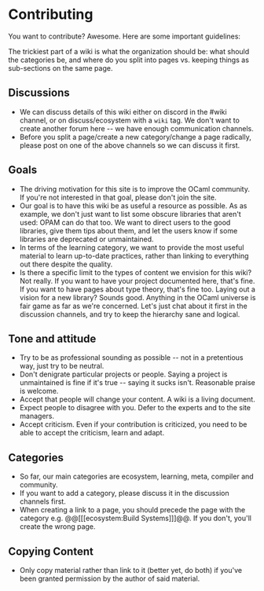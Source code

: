 # Contributing

You want to contribute? Awesome. Here are some important guidelines:

The trickiest part of a wiki is what the organization should be: what should the categories be, and where do you split into pages vs. keeping things as sub-sections on the same page.

## Discussions

* We can discuss details of this wiki either on discord in the #wiki channel, or on discuss/ecosystem with a `wiki` tag. We don't want to create another forum here -- we have enough communication channels.
* Before you split a page/create a new category/change a page radically, please post on one of the above channels so we can discuss it first.

## Goals

* The driving motivation for this site is to improve the OCaml community. If you're not interested in that goal, please don't join the site.
* Our goal is to have this wiki be as useful a resource as possible. As as example, we don't just want to list some obscure libraries that aren't used: OPAM can do that too. We want to direct users to the good libraries, give them tips about them, and let the users know if some libraries are deprecated or unmaintained.
* In terms of the learning category, we want to provide the most useful material to learn up-to-date practices, rather than linking to everything out there despite the quality.
* Is there a specific limit to the types of content we envision for this wiki? Not really. If you want to have your project documented here, that's fine. If you want to have pages about type theory, that's fine too. Laying out a vision for a new library? Sounds good. Anything in the OCaml universe is fair game as far as we're concerned. Let's just chat about it first in the discussion channels, and try to keep the hierarchy sane and logical.

## Tone and attitude

* Try to be as professional sounding as possible -- not in a pretentious way, just try to be neutral.
* Don't denigrate particular projects or people. Saying a project is unmaintained is fine if it's true -- saying it sucks isn't. Reasonable praise is welcome.
* Accept that people will change your content. A wiki is a living document.
* Expect people to disagree with you. Defer to the experts and to the site managers.
* Accept criticism. Even if your contribution is criticized, you need to be able to accept the criticism, learn and adapt.

## Categories

* So far, our main categories are ecosystem, learning, meta, compiler and community.
* If you want to add a category, please discuss it in the discussion channels first.
* When creating a link to a page, you should precede the page with the category e.g. @@[[[ecosystem:Build Systems]]]@@. If you don't, you'll create the wrong page.

## Copying Content

* Only copy material rather than link to it (better yet, do both) if you've been granted permission by the author of said material.